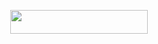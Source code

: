 <p align="center"><a href="https://dashboard.heroku.com/new?template=https://github.com/Onlymeriz/Kynan"> <img src="https://img.shields.io/badge/Deploy%20On%20Heroku-black?style=for-the-badge&logo=heroku" width="220" height="38.45"/></a></p>